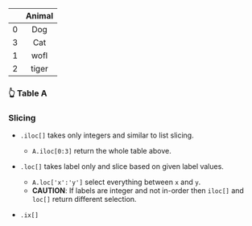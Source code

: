        
|   | Animal |
|---|:------:|
| 0 | Dog    |
| 3 | Cat    |
| 1 | wofl   |
| 2 | tiger  |
### 👆 Table A


### Slicing
- `.iloc[]` takes only integers and similar to list slicing. 
  - `A.iloc[0:3]` return the whole table above. 


- `.loc[]` takes label only and slice based on given label values.
  - `A.loc['x':'y']` select everything between `x` and `y`. 
  - **CAUTION**: If labels are integer and not in-order then `iloc[]` and `loc[]` return different selection. 
- `.ix[]` 

